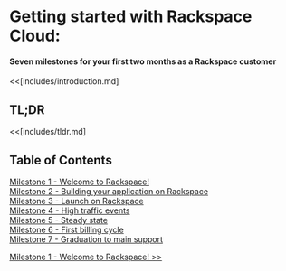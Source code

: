 # Getting started with Rackspace Cloud:
#### Seven milestones for your first two months as a Rackspace customer

<<[includes/introduction.md]

## TL;DR

<<[includes/tldr.md]

## Table of Contents

[Milestone 1 - Welcome to Rackspace!](chapters/GettingStarted_1.md)  
[Milestone 2 - Building your application on Rackspace](chapters/GettingStarted_2.md)  
[Milestone 3 - Launch on Rackspace](chapters/GettingStarted_3.md)  
[Milestone 4 - High traffic events](chapters/GettingStarted_4.md)  
[Milestone 5 - Steady state](chapters/GettingStarted_5.md)  
[Milestone 6 - First billing cycle](chpaters/GettingStarted_6.md)  
[Milestone 7 - Graduation to main support](chapters/GettingStarted_7.md)

[Milestone 1 - Welcome to Rackspace! >>](chapters/GettingStarted_1.md)
